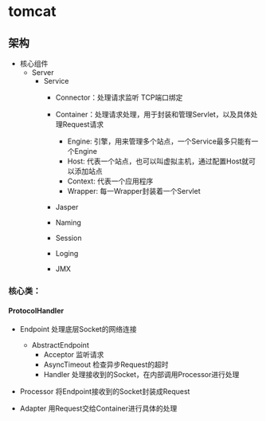 # tomcat

## 架构

- 核心组件
  - Server
    - Service
      - Connector：处理请求监听 TCP端口绑定
      - Container：处理请求处理，用于封装和管理Servlet，以及具体处理Request请求
        - Engine: 引擎，用来管理多个站点，一个Service最多只能有一个Engine
        - Host: 代表一个站点，也可以叫虚拟主机，通过配置Host就可以添加站点
        - Context: 代表一个应用程序
        - Wrapper: 每一Wrapper封装着一个Servlet

      - Jasper
      - Naming
      - Session
      - Loging
      - JMX


### 核心类：
#### ProtocolHandler
- Endpoint 处理底层Socket的网络连接
  - AbstractEndpoint
    - Acceptor 监听请求
    - AsyncTimeout 检查异步Request的超时
    - Handler 处理接收到的Socket，在内部调用Processor进行处理

- Processor 将Endpoint接收到的Socket封装成Request
- Adapter 用Request交给Container进行具体的处理
